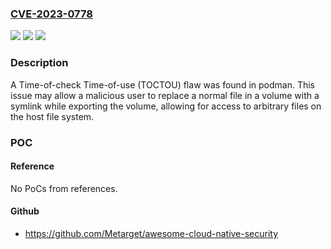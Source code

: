 ### [CVE-2023-0778](https://cve.mitre.org/cgi-bin/cvename.cgi?name=CVE-2023-0778)
![](https://img.shields.io/static/v1?label=Product&message=podman&color=blue)
![](https://img.shields.io/static/v1?label=Version&message=n%2Fa&color=blue)
![](https://img.shields.io/static/v1?label=Vulnerability&message=CWE-367&color=brighgreen)

### Description

A Time-of-check Time-of-use (TOCTOU) flaw was found in podman. This issue may allow a malicious user to replace a normal file in a volume with a symlink while exporting the volume, allowing for access to arbitrary files on the host file system.

### POC

#### Reference
No PoCs from references.

#### Github
- https://github.com/Metarget/awesome-cloud-native-security

